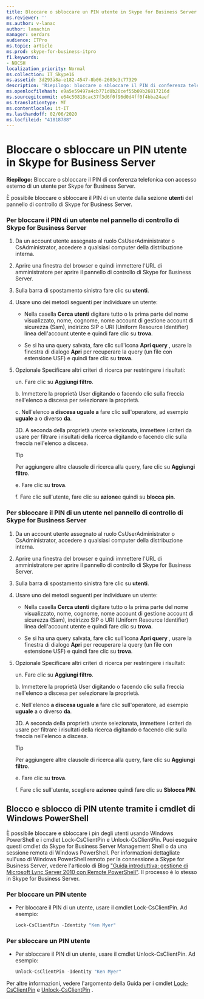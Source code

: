 ```yaml
---
title: Bloccare o sbloccare un PIN utente in Skype for Business Server
ms.reviewer: ''
ms.author: v-lanac
author: lanachin
manager: serdars
audience: ITPro
ms.topic: article
ms.prod: skype-for-business-itpro
f1.keywords:
- NOCSH
localization_priority: Normal
ms.collection: IT_Skype16
ms.assetid: 3d293a8a-e182-4547-8b06-2603c3c77329
description: 'Riepilogo: bloccare o sbloccare il PIN di conferenza telefonica con accesso esterno di un utente per Skype for Business Server.'
ms.openlocfilehash: e9a5e59497a4cb771d0b20cef55b09b26817216d
ms.sourcegitcommit: e64c50818cac37f3d6f0f96d0d4ff0f4bba24aef
ms.translationtype: MT
ms.contentlocale: it-IT
ms.lasthandoff: 02/06/2020
ms.locfileid: "41818788"
---
```

# <a name="lock-or-unlock-a-user-pin-in-skype-for-business-server"></a>Bloccare o sbloccare un PIN utente in Skype for Business Server
 
**Riepilogo:** Bloccare o sbloccare il PIN di conferenza telefonica con accesso esterno di un utente per Skype for Business Server.
  
È possibile bloccare o sbloccare il PIN di un utente dalla sezione **utenti** del pannello di controllo di Skype for Business Server.
  
### <a name="to-lock-a-users-pin-in-skype-for-business-server-control-panel"></a>Per bloccare il PIN di un utente nel pannello di controllo di Skype for Business Server

1. Da un account utente assegnato al ruolo CsUserAdministrator o CsAdministrator, accedere a qualsiasi computer della distribuzione interna.
    
2. Aprire una finestra del browser e quindi immettere l'URL di amministratore per aprire il pannello di controllo di Skype for Business Server.  
    
3. Sulla barra di spostamento sinistra fare clic su **utenti**.
    
4. Usare uno dei metodi seguenti per individuare un utente:
    
    - Nella casella **Cerca utenti** digitare tutto o la prima parte del nome visualizzato, nome, cognome, nome account di gestione account di sicurezza (Sam), indirizzo SIP o URI (Uniform Resource Identifier) linea dell'account utente e quindi fare clic su **trova**.
    
    - Se si ha una query salvata, fare clic sull'icona **Apri query** , usare la finestra di dialogo **Apri** per recuperare la query (un file con estensione USF) e quindi fare clic su **trova**.
    
5. Opzionale Specificare altri criteri di ricerca per restringere i risultati:
    
   un. Fare clic su **Aggiungi filtro**.
    
   b. Immettere la proprietà User digitando o facendo clic sulla freccia nell'elenco a discesa per selezionare la proprietà.
    
   c. Nell'elenco **a discesa uguale a** fare clic sull'operatore, ad esempio **uguale** a o diverso **da**.
    
   3D. A seconda della proprietà utente selezionata, immettere i criteri da usare per filtrare i risultati della ricerca digitando o facendo clic sulla freccia nell'elenco a discesa.
    
    > [!TIP]
    > Per aggiungere altre clausole di ricerca alla query, fare clic su **Aggiungi filtro**. 
  
   e. Fare clic su **trova**.
    
   f. Fare clic sull'utente, fare clic su **azione**e quindi su **blocca pin**.
    
### <a name="to-unlock-a-users-pin-in-skype-for-business-server-control-panel"></a>Per sbloccare il PIN di un utente nel pannello di controllo di Skype for Business Server

1. Da un account utente assegnato al ruolo CsUserAdministrator o CsAdministrator, accedere a qualsiasi computer della distribuzione interna.
    
2. Aprire una finestra del browser e quindi immettere l'URL di amministratore per aprire il pannello di controllo di Skype for Business Server.  
    
3. Sulla barra di spostamento sinistra fare clic su **utenti**.
    
4. Usare uno dei metodi seguenti per individuare un utente:
    
   - Nella casella **Cerca utenti** digitare tutto o la prima parte del nome visualizzato, nome, cognome, nome account di gestione account di sicurezza (Sam), indirizzo SIP o URI (Uniform Resource Identifier) linea dell'account utente e quindi fare clic su **trova**.
    
   - Se si ha una query salvata, fare clic sull'icona **Apri query** , usare la finestra di dialogo **Apri** per recuperare la query (un file con estensione USF) e quindi fare clic su **trova**.
    
5. Opzionale Specificare altri criteri di ricerca per restringere i risultati:
    
   un. Fare clic su **Aggiungi filtro**.
    
   b. Immettere la proprietà User digitando o facendo clic sulla freccia nell'elenco a discesa per selezionare la proprietà.
    
   c. Nell'elenco **a discesa uguale a** fare clic sull'operatore, ad esempio **uguale** a o diverso **da**.
    
   3D. A seconda della proprietà utente selezionata, immettere i criteri da usare per filtrare i risultati della ricerca digitando o facendo clic sulla freccia nell'elenco a discesa.
    
    > [!TIP]
    > Per aggiungere altre clausole di ricerca alla query, fare clic su **Aggiungi filtro**. 
  
   e. Fare clic su **trova**.
    
   f. Fare clic sull'utente, scegliere **azione**e quindi fare clic su **Sblocca PIN**.
    
## <a name="locking-and-unlocking-user-pins-by-using-windows-powershell-cmdlets"></a>Blocco e sblocco di PIN utente tramite i cmdlet di Windows PowerShell

È possibile bloccare e sbloccare i pin degli utenti usando Windows PowerShell e i cmdlet Lock-CsClientPin e Unlock-CsClientPin. Puoi eseguire questi cmdlet da Skype for Business Server Management Shell o da una sessione remota di Windows PowerShell. Per informazioni dettagliate sull'uso di Windows PowerShell remoto per la connessione a Skype for Business Server, vedere l'articolo di Blog ["Guida introduttiva: gestione di Microsoft Lync Server 2010 con Remote PowerShell"](https://go.microsoft.com/fwlink/p/?linkId=255876). Il processo è lo stesso in Skype for Business Server.
  
### <a name="to-lock-a-user-pin"></a>Per bloccare un PIN utente

- Per bloccare il PIN di un utente, usare il cmdlet Lock-CsClientPin. Ad esempio:
    
  ```PowerShell
  Lock-CsClientPin -Identity "Ken Myer"
  ```

### <a name="to-unlock-a-user-pin"></a>Per sbloccare un PIN utente

- Per sbloccare il PIN di un utente, usare il cmdlet Unlock-CsClientPin. Ad esempio:
    
  ```PowerShell
  Unlock-CsClientPin -Identity "Ken Myer"
  ```

Per altre informazioni, vedere l'argomento della Guida per i cmdlet [Lock-CsClientPin](https://docs.microsoft.com/powershell/module/skype/lock-csclientpin?view=skype-ps) e [Unlock-CsClientPin](https://docs.microsoft.com/powershell/module/skype/unlock-csclientpin?view=skype-ps) .
